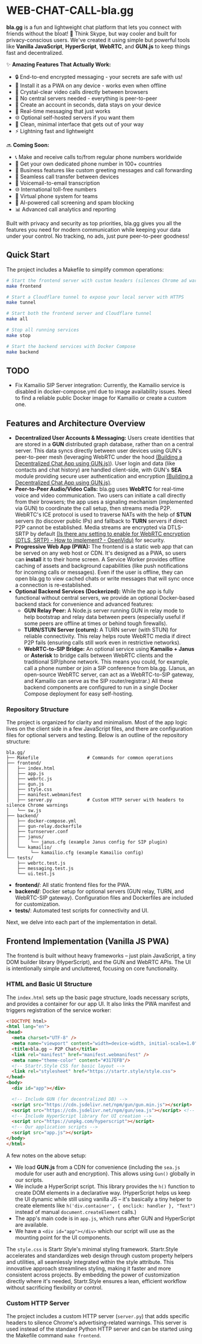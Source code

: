 # WEB-CHAT-CALL-bla.gg

**bla.gg** is a fun and lightweight chat platform that lets you connect with friends without the bloat! 🚀 Think Skype, but way cooler and built for privacy-conscious users. We've created it using simple but powerful tools like **Vanilla JavaScript**, **HyperScript**, **WebRTC**, and **GUN.js** to keep things fast and decentralized.

✨ **Amazing Features That Actually Work:**
- 🔒 End-to-end encrypted messaging - your secrets are safe with us!
- 📱 Install it as a PWA on any device - works even when offline
- 🎥 Crystal-clear video calls directly between browsers
- 🤝 No central servers needed - everything is peer-to-peer
- 🔐 Create an account in seconds, data stays on your device
- 💬 Real-time messaging that just works
- 🌐 Optional self-hosted servers if you want them
- 🎨 Clean, minimal interface that gets out of your way
- ⚡ Lightning fast and lightweight

🔜 **Coming Soon:**
- 📞 Make and receive calls to/from regular phone numbers worldwide
- 📱 Get your own dedicated phone number in 100+ countries
- 💼 Business features like custom greeting messages and call forwarding
- 🔄 Seamless call transfer between devices
- 📧 Voicemail-to-email transcription
- 🌐 International toll-free numbers
- 👥 Virtual phone system for teams
- 🤖 AI-powered call screening and spam blocking
- 📊 Advanced call analytics and reporting

Built with privacy and security as top priorities, bla.gg gives you all the features you need for modern communication while keeping your data under your control. No tracking, no ads, just pure peer-to-peer goodness! 

## Quick Start

The project includes a Makefile to simplify common operations:

```bash
# Start the frontend server with custom headers (silences Chrome ad warnings)
make frontend

# Start a Cloudflare tunnel to expose your local server with HTTPS
make tunnel

# Start both the frontend server and Cloudflare tunnel
make all

# Stop all running services
make stop

# Start the backend services with Docker Compose
make backend
```

## TODO
- Fix Kamailio SIP Server integration: Currently, the Kamailio service is disabled in docker-compose.yml due to image availability issues. Need to find a reliable public Docker image for Kamailio or create a custom one.

## Features and Architecture Overview

- **Decentralized User Accounts & Messaging:** Users create identities that are stored in a **GUN** distributed graph database, rather than on a central server. This data syncs directly between user devices using GUN's peer-to-peer mesh (leveraging WebRTC under the hood [(Building a Decentralized Chat App using GUN.js)](https://dev.to/envoy_/building-a-decentralized-chat-app-using-gunjs-and-svelte-29h6#:~:text=Unlike%20a%20centralized%20database%20that,Merkle%20trees)). User login and data (like contacts and chat history) are handled client-side, with GUN's **SEA** module providing secure user authentication and encryption [(Building a Decentralized Chat App using GUN.js)](https://dev.to/envoy_/building-a-decentralized-chat-app-using-gunjs-and-svelte-29h6#:~:text=and%20,different%20technique%20to%20link%20peers).
- **Peer-to-Peer Audio/Video Calls:** bla.gg uses **WebRTC** for real-time voice and video communication. Two users can initiate a call directly from their browsers; the app uses a signaling mechanism (implemented via GUN) to coordinate the call setup, then streams media P2P. WebRTC's ICE protocol is used to traverse NATs with the help of **STUN** servers (to discover public IPs) and fallback to **TURN** servers if direct P2P cannot be established. Media streams are encrypted via DTLS-SRTP by default [(Is there any setting to enable for WebRTC encryption (DTLS, SRTP) - How to implement? - OpenVidu)](https://openvidu.discourse.group/t/is-there-any-setting-to-enable-for-webrtc-encryption-dtls-srtp/811#:~:text=WebRTC%20is%20always%20encrypted,currently%20in%20an%20HTTPS%20page) for security.
- **Progressive Web App (PWA):** The frontend is a static web app that can be served on any web host or CDN. It's designed as a PWA, so users can **install** it to their home screen. A Service Worker provides offline caching of assets and background capabilities (like push notifications for incoming calls or messages). Even if the user is offline, they can open bla.gg to view cached chats or write messages that will sync once a connection is re-established.
- **Optional Backend Services (Dockerized):** While the app is fully functional without central servers, we provide an optional Docker-based backend stack for convenience and advanced features:
    - **GUN Relay Peer:** A Node.js server running GUN in relay mode to help bootstrap and relay data between peers (especially useful if some peers are offline at times or behind tough firewalls).
    - **TURN/STUN Server (coturn):** A TURN server (with STUN) for reliable connectivity. This relay helps route WebRTC media if direct P2P fails (ensuring calls still work even in restrictive networks).
    - **WebRTC-to-SIP Bridge:** An optional service using **Kamailio + Janus** or **Asterisk**  to bridge calls between WebRTC clients and the traditional SIP/phone network. This means you could, for example, call a phone number or join a SIP conference from bla.gg. (Janus, an open-source WebRTC server, can act as a WebRTC-to-SIP gateway, and Kamailio can serve as the SIP router/registrar.) All these backend components are configured to run in a single Docker Compose deployment for easy self-hosting.
 
### Repository Structure

The project is organized for clarity and minimalism. Most of the app logic lives on the client side in a few JavaScript files, and there are configuration files for optional servers and testing. Below is an outline of the repository structure:

```plaintext
bla.gg/
├── Makefile                  # Commands for common operations
├── frontend/
│   ├── index.html
│   ├── app.js
│   ├── webrtc.js
│   ├── gun.js
│   ├── style.css
│   ├── manifest.webmanifest
│   ├── server.py             # Custom HTTP server with headers to silence Chrome warnings
│   └── sw.js
├── backend/
│   ├── docker-compose.yml
│   ├── gun-relay.dockerfile
│   ├── turnserver.conf
│   ├── janus/
│   │    └── janus.cfg (example Janus config for SIP plugin)
│   └── kamailio/
│        └── kamailio.cfg (example Kamailio config)
└── tests/
    ├── webrtc.test.js
    ├── messaging.test.js
    └── ui.test.js
```

- **frontend/**: All static frontend files for the PWA.
- **backend/**: Docker setup for optional servers (GUN relay, TURN, and WebRTC-SIP gateway). Configuration files and Dockerfiles are included for customization.
- **tests/**: Automated test scripts for connectivity and UI.

Next, we delve into each part of the implementation in detail.

## Frontend Implementation (Vanilla JS PWA)

The frontend is built without heavy frameworks – just plain JavaScript, a tiny DOM builder library (HyperScript), and the GUN and WebRTC APIs. The UI is intentionally simple and uncluttered, focusing on core functionality.

### HTML and Basic UI Structure

The `index.html` sets up the basic page structure, loads necessary scripts, and provides a container for our app UI. It also links the PWA manifest and triggers registration of the service worker:

```html
<!DOCTYPE html>
<html lang="en">
<head>
  <meta charset="UTF-8" />
  <meta name="viewport" content="width=device-width, initial-scale=1.0" />
  <title>bla.gg – P2P Chat</title>
  <link rel="manifest" href="manifest.webmanifest" />
  <meta name="theme-color" content="#317EFB"/>
  <!-- Startr.Style CSS for basic layout -->
  <link rel="stylesheet" href="https://startr.style/style.css">
</head>
<body>
  <div id="app"></div>

  <!-- Include GUN (for decentralized DB) -->
  <script src="https://cdn.jsdelivr.net/npm/gun/gun.min.js"></script>
  <script src="https://cdn.jsdelivr.net/npm/gun/sea.js"></script> <!-- security module -->
  <!-- Include HyperScript library for UI creation -->
  <script src="https://unpkg.com/hyperscript"></script>
  <!-- Our application scripts -->
  <script src="app.js"></script>
</body>
</html>
```

A few notes on the above setup:

- We load **GUN.js** from a CDN for convenience (including the `sea.js` module for user auth and encryption). This allows using `Gun()` globally in our scripts.
- We include a HyperScript script. This library provides the `h()` function to create DOM elements in a declarative way. (HyperScript helps us keep the UI dynamic while still using vanilla JS – it's basically a tiny helper to create elements like `h('div.container', { onclick: handler }, "Text")` instead of manual `document.createElement` calls.)
- The app's main code is in `app.js`, which runs after GUN and HyperScript are available.
- We have a `<div id="app"></div>` which our script will use as the mounting point for the UI components.

The `style.css` is Startr Style's minimal styling framework. Startr.Style accelerates and standardizes web design through custom property helpers and utilities, all seamlessly integrated within the style attribute. This innovative approach streamlines styling, making it faster and more consistent across projects. By embedding the power of customization directly where it's needed, Startr.Style ensures a lean, efficient workflow without sacrificing flexibility or control.

### Custom HTTP Server

The project includes a custom HTTP server (`server.py`) that adds specific headers to silence Chrome's advertising-related warnings. This server is used instead of the standard Python HTTP server and can be started using the Makefile command `make frontend`.

